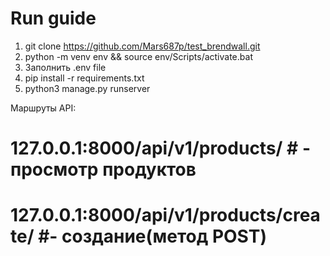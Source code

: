 # Run guide #
1. git clone https://github.com/Mars687p/test_brendwall.git
2. python -m venv env && source env/Scripts/activate.bat
3. Заполнить .env file
4. pip install -r requirements.txt
5. python3 manage.py runserver

Маршруты API:
# 127.0.0.1:8000/api/v1/products/ # - просмотр продуктов
# 127.0.0.1:8000/api/v1/products/create/ #- создание(метод POST)
